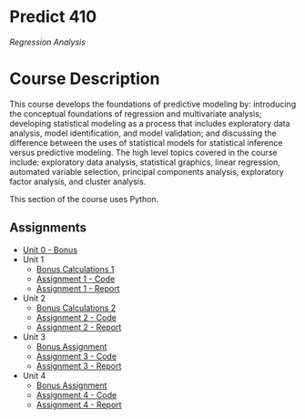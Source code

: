 # Predict 410
*Regression Analysis*

# Course Description

This course develops the foundations of predictive modeling by: introducing the conceptual foundations of regression and multivariate analysis; developing statistical modeling as a process that includes exploratory data analysis, model identification, and model validation; and discussing the difference between the uses of statistical models for statistical inference versus predictive modeling. The high level topics covered in the course include: exploratory data analysis, statistical graphics, linear regression, automated variable selection, principal components analysis, exploratory factor analysis, and cluster analysis.

This section of the course uses Python.

## Assignments

-   [Unit 0 - Bonus](Bonus00.ipynb)
-   Unit 1
    -   [Bonus Calculations 1](Bonus_Calculations_1.ipynb)
    -   [Assignment 1 - Code](Assignment_1.ipynb)
    -   [Assignment 1 - Report](Assignment_1.pdf)
-   Unit 2
    -   [Bonus Calculations 2](Bonus_Calculations_2.ipynb)
    -   [Assignment 2 - Code](Assignment_2.ipynb)
    -   [Assignment 2 - Report](Assignment_2.pdf)
-   Unit 3
    -   [Bonus Assignment](Bonus_3.pdf)
    -   [Assignment 3 - Code](Assignment_3.ipynb)
    -   [Assignment 3 - Report](Assignment_3.pdf)
-   Unit 4
    -   [Bonus Assignment](Bonus_4.pdf)
    -   [Assignment 4 - Code](Assignment_4.ipynb)
    -   [Assignment 4 - Report](Assignment_4.pdf)
